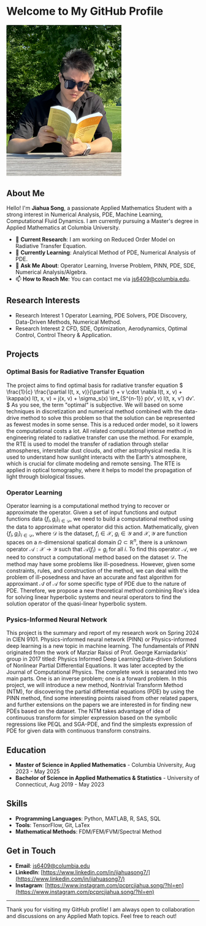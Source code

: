 # Welcome to My GitHub Profile

<img src="./self.jpeg" alt="Header Image" width="300"/> <!-- Adjust the width as needed -->

## About Me

Hello! I'm **Jiahua Song**, a passionate Applied Mathematics Student with a strong interest in Numerical Analysis, PDE, Machine Learning, Computational Fluid Dynamics. I am currently pursuing a Master's degree in Applied Mathematics at Columbia University.

- 🔭 **Current Research**: I am working on Reduced Order Model on Radiative Transfer Equation.
- 🌱 **Currently Learning**: Analytical Method of PDE, Numerical Analysis of PDE.
- 💬 **Ask Me About**: Operator Learning, Inverse Problem, PINN, PDE, SDE, Numerical Analysis/Algebra.
- 📫 **How to Reach Me**: You can contact me via js6409@columbia.edu.

## Research Interests

- Research Interest 1 Operator Learning, PDE Solvers, PDE Discovery, Data-Driven Methods, Numerical Method.
- Research Interest 2 CFD, SDE, Optimization, Aerodynamics, Optimal Control, Control Theory & Application. 

## Projects

### Optimal Basis for Radiative Transfer Equation

The project aims to find optimal basis for radiative transfer equation 
$
\frac{1}{c} \frac{\partial I(t, x, v)}{\partial t} + v \cdot \nabla I(t, x, v) + \kappa(x) I(t, x, v) = j(x, v) + \sigma_s(x) \int_{S^{n-1}} p(v', v) I(t, x, v') dv'.
$ As you see, the term "optimal" is subjective. We will based on some techniques in discretization and numerical method combined with the data-drive method to solve this problem so that the solution can be represented as fewest modes in some sense. This is a reduced order model, so it lowers the computational costs a lot. All related computational intense method in engineering related to radiative transfer can use the method. For example, the RTE is used to model the transfer of radiation through stellar atmospheres, interstellar dust clouds, and other astrophysical media. It is used to understand how sunlight interacts with the Earth's atmosphere, which is crucial for climate modeling and remote sensing. The RTE is applied in optical tomography, where it helps to model the propagation of light through biological tissues.

### Operator Learning

Operator learning is a computational method trying to recover or approximate the operator. Given a set of input functions and output functions data $\{f_i, g_i\}_{i\in \mathcal{D}}$, we need to build a computational method using the data to approximate what operator did this action. Mathematically, given $\{f_i, g_i\}_{i\in \mathcal{D}}$, where $\mathcal{D}$ is the dataset, $f_i\in \mathcal{X}$, $g_i\in \mathcal{Y}$ and $\mathcal{X}, \mathcal{Y}$ are function spaces on a $n$-dimensional spatical domain $\Omega \subset \mathbb{R}^n$, there is a unknown operator $\mathcal{A}: \mathcal{X}\to \mathcal{Y}$ such that $\mathcal{A}(f_i)=g_i$ for all $i$. To find this operator $\mathcal{A}$, we need to construct a computational method based on the dataset $\mathcal{D}$. The method may have some problems like ill-posedness. However, given some constraints, rules, and construction of the method, we can deal with the problem of ill-posedness and have an accurate and fast algorithm for approximant $\mathcal{\hat{A}}$ of $\mathcal{A}$ for some specific type of PDE due to the nature of PDE. Therefore, we propose a new theoretical method combining Roe's idea for solving linear hyperbolic systems and neural operators to find the solution operator of the quasi-linear hyperbolic system. 

### Pysics-Informed Neural Network

This project is the summary and report of my research work on Spring 2024 in CIEN 9101. Physics-informed neural network (PINN) or Physics-informed deep learning is a new topic in machine learning. The fundamentals of PINN originated from the work of Marziar Raissi of Prof. George Karniadarkis' group in 2017 titled: Physics Informed Deep Learning:Data-driven Solutions of Nonlinear Partial Differential Equations. It was later accepted by the Journal of Computational Physics. The complete work is separated into two main parts. One is an inverse problem; one is a forward problem. In this project, we will introduce a new method, Nontrivial Transform Method (NTM), for discovering the partial differential equations (PDE) by using the PINN method, find some interesting points raised from other related papers, and further extensions on the papers we are interested in for finding new PDEs based on the dataset. The NTM takes advantage of idea of continuous transform for simpler expression based on the symbolic regressions like PEQL and SGA-PDE, and find the simplests expression of PDE for given data with continuous transform constrains.



## Education

- **Master of Science in Applied Mathematics** - Columbia University, Aug 2023 - May 2025
- **Bachelor of Science in Applied Mathematics & Statistics** - University of Connecticut, Aug 2019 - May 2023

## Skills

- **Programming Languages**: Python, MATLAB, R, SAS, SQL
- **Tools**: TensorFlow, Git, LaTex
- **Mathematical Methods**: FDM/FEM/FVM/Spectral Method

## Get in Touch

- **Email**: js6409@columbia.edu
- **LinkedIn**: [https://www.linkedin.com/in/jiahuasong7/](https://www.linkedin.com/in/jiahuasong7/)
- **Instagram**: [https://www.instagram.com/pcprcjiahua.song/?hl=en](https://www.instagram.com/pcprcjiahua.song/?hl=en)

---

Thank you for visiting my GitHub profile! I am always open to collaboration and discussions on any Applied Math topics. Feel free to reach out!
